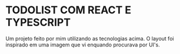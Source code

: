 # TODOLIST COM REACT E TYPESCRIPT
Um projeto feito por mim utilizando as tecnologias acima. O layout foi inspirado em uma imagem que vi enquando procurava por UI's.
